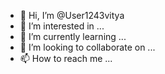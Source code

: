 - 👋 Hi, I’m @User1243vitya
- 👀 I’m interested in ...
- 🌱 I’m currently learning ...
- 💞️ I’m looking to collaborate on ...
- 📫 How to reach me ...

<!---
User1243vitya/User1243vitya is a ✨ special ✨ repository because its `README.md` (this file) appears on your GitHub profile.
You can click the Preview link to take a look at your changes.
--->
